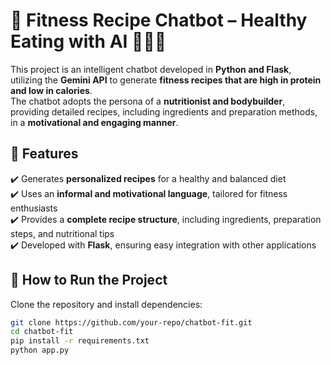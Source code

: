 # 📌 Fitness Recipe Chatbot – Healthy Eating with AI 🥗🏋️‍♂️  

This project is an intelligent chatbot developed in **Python and Flask**, utilizing the **Gemini API** to generate **fitness recipes that are high in protein and low in calories**.  
The chatbot adopts the persona of a **nutritionist and bodybuilder**, providing detailed recipes, including ingredients and preparation methods, in a **motivational and engaging manner**.  

## 🔹 Features  
✔️ Generates **personalized recipes** for a healthy and balanced diet  
✔️ Uses an **informal and motivational language**, tailored for fitness enthusiasts  
✔️ Provides a **complete recipe structure**, including ingredients, preparation steps, and nutritional tips  
✔️ Developed with **Flask**, ensuring easy integration with other applications  

## 🔹 How to Run the Project  
Clone the repository and install dependencies:  

```bash
git clone https://github.com/your-repo/chatbot-fit.git
cd chatbot-fit
pip install -r requirements.txt
python app.py
